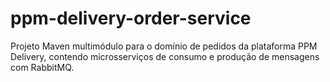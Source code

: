 # ppm-delivery-order-service
Projeto Maven multimódulo para o domínio de pedidos da plataforma PPM Delivery, contendo microsserviços de consumo e produção de mensagens com RabbitMQ.
